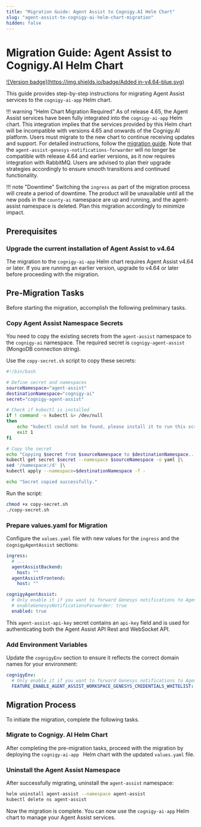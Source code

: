 ```yaml
---
title: "Migration Guide: Agent Assist to Cognigy.AI Helm Chart"
slug: "agent-assist-to-cognigy-ai-helm-chart-migration"
hidden: false
---
```


# Migration Guide: Agent Assist to Cognigy.AI Helm Chart

[![Version badge](https://img.shields.io/badge/Added in-v4.64-blue.svg)](../../../release-notes/4.64.md)

This guide provides step-by-step instructions for migrating Agent Assist services to the `cognigy-ai-app` Helm chart.

!!! warning "Helm Chart Migration Required"
    As of release 4.65, the Agent Assist services have been fully integrated into the `cognigy-ai-app` Helm chart. This integration implies that the services provided by this Helm chart will be incompatible with versions 4.65 and onwards of the Cognigy.AI platform. Users must migrate to the new chart to continue receiving updates and support. For detailed instructions, follow the [migration guide](https://docs.cognigy.com/agent-assist/migration/agent-assist-to-cognigy-ai-helm-chart-migration).
    Note that the `agent-assist-genesys-notifications-forwarder` will no longer be compatible with release 4.64 and earlier versions, as it now requires integration with RabbitMQ. Users are advised to plan their upgrade strategies accordingly to ensure smooth transitions and continued functionality.

!!! note "Downtime"
    Switching the `ingress` as part of the migration process will create a period of downtime. The product will be unavailable until all the new pods in the `county-ai` namespace are up and running, and the agent-assist namespace is deleted. Plan this migration accordingly to minimize impact.

## Prerequisites

### Upgrade the current installation of Agent Assist to v4.64

The migration to the `cognigy-ai-app` Helm chart requires Agent Assist v4.64 or later. If you are running an earlier version, upgrade to v4.64 or later before proceeding with the migration.

## Pre-Migration Tasks

Before starting the migration, accomplish the following preliminary tasks.

### Copy Agent Assist Namespace Secrets

You need to copy the existing secrets from the `agent-assist` namespace to the `cognigy-ai` namespace. The required secret is `cognigy-agent-assist` (MongoDB connection string).

Use the `copy-secret.sh` script to copy these secrets:

```bash
#!/bin/bash

# Define secret and namespaces
sourceNamespace="agent-assist"
destinationNamespace="cognigy-ai"
secret="cognigy-agent-assist"

# Check if kubectl is installed
if ! command -v kubectl &> /dev/null
then
    echo "kubectl could not be found, please install it to run this script."
    exit 1
fi

# Copy the secret
echo "Copying $secret from $sourceNamespace to $destinationNamespace..."
kubectl get secret $secret --namespace $sourceNamespace -o yaml |\
sed '/namespace:/d' |\
kubectl apply --namespace=$destinationNamespace -f -

echo "Secret copied successfully."

```

Run the script:

```bash
chmod +x copy-secret.sh
./copy-secret.sh
```

### Prepare values.yaml for Migration

Configure the `values.yaml` file with new values for the `ingress` and the c`ognigyAgentAssist` sections:

```yaml
ingress:
  # ...
  agentAssistBackend:
    host: ""
  agentAssistFrontend:
    host: ""

cognigyAgentAssist:
  # Only enable it if you want to forward Genesys notifications to Agent Assist,
  # enableGenesysNotificationsForwarder: true
  enabled: true
```

This `agent-assist-api-key` secret contains an `api-key` field and is used for authenticating both the Agent Assist API Rest and WebSocket API.

### Add Environment Variables

Update the `cognigyEnv` section to ensure it reflects the correct domain names for your environment:

```yaml
cognigyEnv:
  # Only enable it if you want to forward Genesys notifications to Agent Assist,
  FEATURE_ENABLE_AGENT_ASSIST_WORKSPACE_GENESYS_CREDENTIALS_WHITELIST: "*"
```

## Migration Process

To initiate the migration, complete the following tasks.

### Migrate to Cognigy. AI Helm Chart

After completing the pre-migration tasks, proceed with the migration by deploying the `cognigy-ai-app ` Helm chart with the updated `values.yaml` file.

### Uninstall the Agent Assist Namespace

After successfully migrating, uninstall the `agent-assist` namespace:

```bash
helm uninstall agent-assist --namespace agent-assist
kubectl delete ns agent-assist
```

Now the migration is complete. You can now use the `cognigy-ai-app` Helm chart to manage your Agent Assist services.
